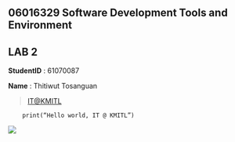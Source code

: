 ## 06016329 Software Development Tools and Environment

## LAB 2

**StudentID** : 61070087

**Name** : Thitiwut Tosanguan

> [IT@KMITL](https://www.it.kmitl.ac.th/th/)

```
    print(“Hello world, IT @ KMITL”)
```
[![](https://www.it.kmitl.ac.th/wp-content/themes/itkmitl2017wp/img/nav-thai.svg)](https://www.it.kmitl.ac.th/th/)